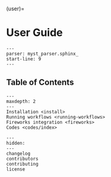(user)=

# User Guide

```{include} ../../../README.md
---
parser: myst_parser.sphinx_
start-line: 9
---
```

## Table of Contents

```{toctree}
---
maxdepth: 2
---
Installation <install>
Running workflows <running-workflows>
Fireworks integration <fireworks>
Codes <codes/index>
```

```{toctree}
---
hidden:
---
changelog
contributors
contributing
license
```
